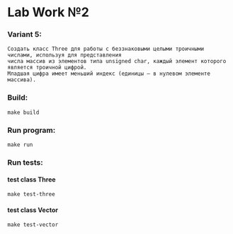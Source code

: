 # Lab Work №2

### Variant 5:
```
Создать класс Three для работы с беззнаковыми целыми троичными числами, используя для представления
числа массив из элементов типа unsigned char, каждый элемент которого является троичной цифрой.
Младшая цифра имеет меньший индекс (единицы — в нулевом элементе массива).
```

### Build:
```
make build
```

### Run program:
```
make run
```
### Run tests:

#### test class Three
```
make test-three
```

#### test class Vector
```
make test-vector
```
